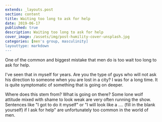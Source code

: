 ```yaml
---
extends: _layouts.post
section: content
title: Waiting too long to ask for help
date: 2019-06-17
published: true
description: Waiting too long to ask for help
cover_image: /assets/img/post-humility-cover-unsplash.jpg
categories: [men's group, masculinity]
layouttype: markdown
---
```

One of the common and biggest mistake that men do is too wait too long to ask for help.

I've seen that in myself for years.
Are you the type of guys who will not ask his direction to someone when you are lost in a city?
I was for a long time. It is quite symptomatic of something that is going on deeper.

Where does this stem from? What is going on there?
Some lone wolf attitude mixed with shame to look weak are very often running the show.
Sentences like "I got to do it myself" or "I will look like a .... (fill in the blank yourself) if I ask for help" are unfortunately too common in the world of men.

